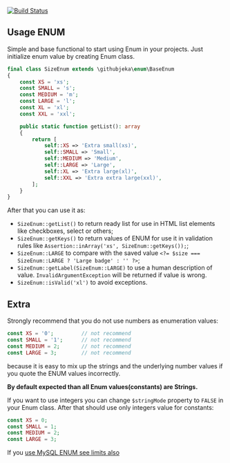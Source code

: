 [![Build Status](https://travis-ci.com/githubjeka/enum.svg?branch=master)](https://travis-ci.com/githubjeka/enum)

## Usage ENUM
Simple and base functional to start using Enum in your projects.
Just initialize enum value by creating Enum class.

```php
final class SizeEnum extends \githubjeka\enum\BaseEnum
{
    const XS = 'xs';
    const SMALL = 's';
    const MEDIUM = 'm';
    const LARGE = 'l';
    const XL = 'xl';
    const XXL = 'xxl';

    public static function getList(): array
    {
        return [
            self::XS => 'Extra small(xs)',
            self::SMALL => 'Small',
            self::MEDIUM => 'Medium',
            self::LARGE => 'Large',
            self::XL => 'Extra large(xl)',
            self::XXL => 'Extra extra large(xxl)',
        ];
    }
}
```

After that you can use it as:

- `SizeEnum::getList()` to return ready list for use in HTML list elements like checkboxes, select or others;
- `SizeEnum::getKeys()` to return values of ENUM for use it in validation rules like `Assertion::inArray('xs', SizeEnum::getKeys());`;
- `SizeEnum::LARGE` to compare with the saved value `<?= $size === SizeEnum::LARGE ? 'Large badge' : '' ?>`;
- `SizeEnum::getLabel(SizeEnum::LARGE)` to use a human description of value. `InvalidArgumentException` will be returned
if value is wrong.
- `SizeEnum::isValid('xl')` to avoid exceptions.

## Extra

Strongly recommend that you do not use numbers as enumeration values:

```php
const XS = '0';         // not recommend
const SMALL = '1';      // not recommend
const MEDIUM = 2;       // not recommend
const LARGE = 3;        // not recommend
```
 
because it is easy to mix up the strings and the underlying number values if you quote the ENUM values incorrectly.

**By default expected than all Enum values(constants) are Strings.** 

If you want to use integers you can change `$stringMode` property to `FALSE` in your Enum class. After that should 
use only integers value for constants:
 
 ```php
const XS = 0;
const SMALL = 1;
const MEDIUM = 2;
const LARGE = 3;
 ```

If you [use MySQL ENUM see limits also](https://dev.mysql.com/doc/refman/8.0/en/enum.html#enum-limits) 